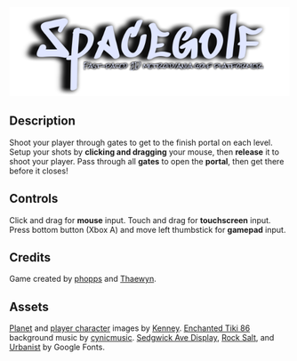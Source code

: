 ![Spacegolf Logo Subtitled](Assets/Sprites/Text/spacegolf_logo_subtitled.png)

<!-- # Spacegolf -->

## Description

Shoot your player through gates to get to the finish portal on each level.
Setup your shots by **clicking and dragging** your mouse, then **release** it to shoot your player.
Pass through all **gates** to open the **portal**, then get there before it closes!

## Controls

Click and drag for **mouse** input.
Touch and drag for **touchscreen** input.
Press bottom button (Xbox A) and move left thumbstick for **gamepad** input.

## Credits

Game created by [phopps](https://github.com/phopps) and [Thaewyn](https://github.com/Thaewyn).

## Assets

[Planet](https://www.kenney.nl/assets/planets) and [player character](https://www.kenney.nl/assets/physics-assets) images by [Kenney](https://www.kenney.nl/assets).
[Enchanted Tiki 86](https://opengameart.org/content/enchanted-tiki-86) background music by [cynicmusic](https://opengameart.org/users/cynicmusic).
[Sedgwick Ave Display](https://fonts.google.com/specimen/Sedgwick+Ave+Display?preview.text=Spacegolf&preview.text_type=custom), [Rock Salt](https://fonts.google.com/specimen/Rock+Salt), and [Urbanist](https://fonts.google.com/specimen/Urbanist) by Google Fonts.
